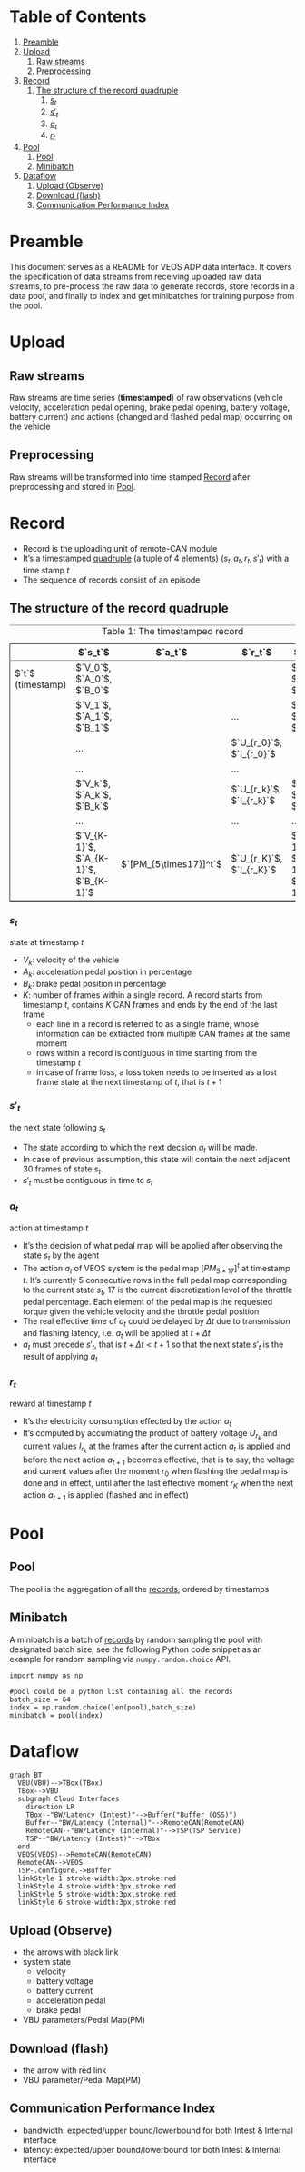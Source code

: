 
# Table of Contents

1.  [Preamble](#org6d57337)
2.  [Upload](#orgd2418a8)
    1.  [Raw streams](#org1aa46c6)
    2.  [Preprocessing](#org332c0a5)
3.  [Record](#orgb63a2c3)
    1.  [The structure of the record quadruple](#org50e5e97)
        1.  [$`s_t`$](#org6a33a23)
        2.  [$`s'_t`$](#org71a7f0b)
        3.  [$`a_t`$](#orgfdc18cc)
        4.  [$`r_t`$](#org10491a0)
4.  [Pool](#org91ce6ce)
    1.  [Pool](#org0edeb0a)
    2.  [Minibatch](#org7f4f4c3)
5.  [Dataflow](#org916db98)
    1.  [Upload (Observe)](#orgd7fa408)
    2.  [Download (flash)](#orgd41794f)
    3.  [Communication Performance Index](#org5e9fcf2)



<a id="org6d57337"></a>

# Preamble

This document serves as a README for VEOS ADP data interface. It covers the specification of data streams from receiving uploaded raw data streams, to pre-process the raw data to generate records, store records in a data pool, and finally to index and get minibatches for training purpose from the pool.


<a id="orgd2418a8"></a>

# Upload


<a id="org1aa46c6"></a>

## Raw streams

Raw streams are time series (****timestamped****) of raw observations (vehicle velocity, acceleration pedal opening, brake pedal opening, battery voltage, battery current) and actions (changed and flashed pedal map) occurring on the vehicle


<a id="org332c0a5"></a>

## Preprocessing

Raw streams will be transformed into time stamped [Record](#orgb63a2c3) after preprocessing and stored in [Pool](#org91ce6ce).


<a id="orgb63a2c3"></a>

# Record

-   Record is the uploading unit of remote-CAN module
-   It&rsquo;s a timestamped [quadruple](#orgb566816) (a tuple of 4 elements) $`(s_t, a_t, r_t, s'_t)`$ with a time stamp $`t`$
-   The sequence of records consist of an episode


<a id="org50e5e97"></a>

## The structure of the record quadruple<a id="orgb566816"></a>

<table border="2" cellspacing="0" cellpadding="6" rules="groups" frame="hsides">
<caption class="t-above"><span class="table-number">Table 1:</span> The timestamped record</caption>

<colgroup>
<col  class="org-left" />

<col  class="org-left" />

<col  class="org-left" />

<col  class="org-left" />

<col  class="org-left" />
</colgroup>
<thead>
<tr>
<th scope="col" class="org-left">&#xa0;</th>
<th scope="col" class="org-left">$`s_t`$</th>
<th scope="col" class="org-left">$`a_t`$</th>
<th scope="col" class="org-left">$`r_t`$</th>
<th scope="col" class="org-left">$`s'_t`$</th>
</tr>
</thead>

<tbody>
<tr>
<td class="org-left">$`t`$ (timestamp)</td>
<td class="org-left">$`V_0`$, $`A_0`$, $`B_0`$</td>
<td class="org-left">&#xa0;</td>
<td class="org-left">&#xa0;</td>
<td class="org-left">$`V'_0`$, $`A'_0`$, $`B'_0`$</td>
</tr>


<tr>
<td class="org-left">&#xa0;</td>
<td class="org-left">$`V_1`$, $`A_1`$, $`B_1`$</td>
<td class="org-left">&#xa0;</td>
<td class="org-left">&#x2026;</td>
<td class="org-left">$`V'_1`$, $`A'_1`$, $`B'_1`$</td>
</tr>


<tr>
<td class="org-left">&#xa0;</td>
<td class="org-left">&#x2026;</td>
<td class="org-left">&#xa0;</td>
<td class="org-left">$`U_{r_0}`$, $`I_{r_0}`$</td>
<td class="org-left">&#xa0;</td>
</tr>


<tr>
<td class="org-left">&#xa0;</td>
<td class="org-left">&#x2026;</td>
<td class="org-left">&#xa0;</td>

<td class="org-left">&#x2026;</td>
<td class="org-left">&#xa0;</td>
</tr>


<tr>
<td class="org-left">&#xa0;</td>
<td class="org-left">$`V_k`$, $`A_k`$, $`B_k`$</td>
<td class="org-left">&#xa0;</td>
<td class="org-left">$`U_{r_k}`$, $`I_{r_k}`$</td>
<td class="org-left">$`V'_k`$, $`A'_k`$, $`B'_k`$</td>
</tr>


<tr>
<td class="org-left">&#xa0;</td>
<td class="org-left">&#x2026;</td>
<td class="org-left">&#xa0;</td>
<td class="org-left">&#x2026;</td>
<td class="org-left">&#x2026;</td>
</tr>


<tr>
<td class="org-left">&#xa0;</td>
<td class="org-left">$`V_{K-1}`$, $`A_{K-1}`$, $`B_{K-1}`$</td>
<td class="org-left">$`[PM_{5\times17}]^t`$</td>
<td class="org-left">$`U_{r_K}`$, $`I_{r_K}`$</td>
<td class="org-left">$`V'_{K-1}`$, $`A'_{K-1}`$, $`B'_{K-1}`$</td>
</tr>
</tbody>
</table>


<a id="org6a33a23"></a>

### $`s_t`$

state at timestamp $`t`$

-   $`V_k`$: velocity of the vehicle
-   $`A_k`$: acceleration pedal position in percentage
-   $`B_k`$: brake pedal position in percentage
-   $`K`$: number of frames within a single record. A record starts from timestamp $`t`$, contains $`K`$ CAN frames and ends by the end of the last frame
    -   each line in a record is referred to as a single frame, whose information can be extracted from multiple CAN frames at the same moment
    -   rows within a record is contiguous in time starting from the timestamp $`t`$
    -   in case of frame loss, a loss token needs to be inserted as a lost frame state at the next timestamp of $`t`$, that is $`t+1`$


<a id="org71a7f0b"></a>

### $`s'_t`$

the next state following $`s_t`$

-   The state according to which the next decsion $`a_t`$ will be made.
-   In case of previous assumption, this state will contain the next adjacent 30 frames of state $`s_t`$.
-   $`s'_t`$ must be contiguous in time to $`s_t`$


<a id="orgfdc18cc"></a>

### $`a_t`$

action at timestamp $`t`$

-   It&rsquo;s the decision of what pedal map will be applied after observing the state $`s_t`$ by the agent
-   The action $`a_t`$ of VEOS system is the pedal map $`[PM_{5\times17}]^t `$ at timestamp $`t`$. It&rsquo;s currently 5 consecutive rows in the full pedal map corresponding to the current state $`s_t`$, 17 is the current discretization level of the throttle pedal percentage. Each element of the pedal map is the requested torque given the vehicle velocity and the throttle pedal position
-   The real effective time of $`a_t`$ could be delayed by $`\Delta t`$ due to transmission and flashing latency, i.e. $`a_t`$ will be applied at $`t+\Delta t`$
-   $`a_t`$ must precede $`s'_t`$, that is $`t+\Delta t < t+1`$ so that the next state $`s'_t`$ is the result of applying $`a_t`$


<a id="org10491a0"></a>

### $`r_t`$

reward at timestamp $`t`$

-   It&rsquo;s the electricity consumption effected by the action $`a_t`$
-   It&rsquo;s computed by accumlating the product of battery voltage $`U_{r_k}`$ and current values $`I_{r_k}`$ at the frames after the current action $`a_t`$ is applied and before the next action $`a_{t+1}`$ becomes effective, that is to say, the voltage and current values after the moment $`r_0`$  when flashing the pedal map is done and in effect, until after the last effective moment $`r_K`$  when the next action $`a_{t+1}`$ is applied (flashed and in effect)


<a id="org91ce6ce"></a>

# Pool


<a id="org0edeb0a"></a>

## Pool

The pool is the aggregation of all the [records](#orgb63a2c3), ordered by timestamps


<a id="org7f4f4c3"></a>

## Minibatch

A minibatch is a batch of [records](#orgb63a2c3) by random sampling the pool with designated batch size, see the following Python code snippet as an example for random sampling via `numpy.random.choice` API.

    import numpy as np
    
    #pool could be a python list containing all the records
    batch_size = 64
    index = np.random.choice(len(pool),batch_size)
    minibatch = pool(index)


<a id="org916db98"></a>

# Dataflow

```mermaid
graph BT
  VBU(VBU)-->TBox(TBox)
  TBox-->VBU
  subgraph Cloud Interfaces
    direction LR
    TBox--"BW/Latency (Intest)"-->Buffer("Buffer (OSS)")
    Buffer--"BW/Latency (Internal)"-->RemoteCAN(RemoteCAN)
    RemoteCAN--"BW/Latency (Internal)"-->TSP(TSP Service)
    TSP--"BW/Latency (Intest)"-->TBox
  end
  VEOS(VEOS)-->RemoteCAN(RemoteCAN)
  RemoteCAN-->VEOS
  TSP-.configure.->Buffer
  linkStyle 1 stroke-width:3px,stroke:red
  linkStyle 4 stroke-width:3px,stroke:red
  linkStyle 5 stroke-width:3px,stroke:red
  linkStyle 6 stroke-width:3px,stroke:red
```

<a id="orgd7fa408"></a>

## Upload (Observe)

-   the arrows with black link
-   system state
    -   velocity
    -   battery voltage
    -   battery current
    -   acceleration pedal
    -   brake pedal
-   VBU parameters/Pedal Map(PM)


<a id="orgd41794f"></a>

## Download (flash)

-   the arrow with red link
-   VBU parameter/Pedal Map(PM)


<a id="org5e9fcf2"></a>

## Communication Performance Index

-   bandwidth: expected/upper bound/lowerbound for both Intest & Internal interface
-   latency: expected/upper bound/lowerbound for both Intest & Internal interface

